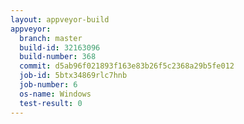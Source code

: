 ```yaml
---
layout: appveyor-build
appveyor:
  branch: master
  build-id: 32163096
  build-number: 368
  commit: d5ab96f021893f163e83b26f5c2368a29b5fe012
  job-id: 5btx34869rlc7hnb
  job-number: 6
  os-name: Windows
  test-result: 0
---
```

